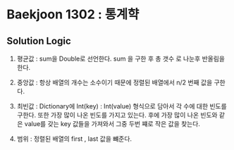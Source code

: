 # Baekjoon 1302 : 통계햑

## Solution Logic

1. 평균값 : sum을 Double로 선언한다. sum 을 구한 후 총 갯수 로 나눈후 반올림을 한다.

2. 중앙값 : 항상 배열의 개수는 소수이기 때문에 정렬된 배열에서 n/2 번째 값을 구한다.

3. 최빈값 : Dictionary에 Int(key) : Int(value) 형식으로 담아서 각 수에 대한 빈도를 구한다. 또한 가장 많이 나온 빈도를 가지고 있는다. 후에 가장 많이 나온 빈도와 같은 value를 갖는 key 값들을 가져와서 그중 두번 쨰로 작은 값을 찾는다.

4. 범위 : 정렬된 배열의 first , last 값을 뺴준다. 